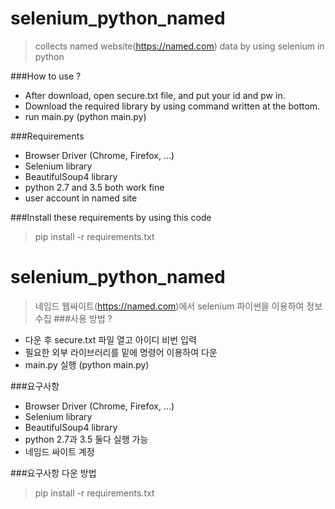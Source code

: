 # selenium_python_named
> collects named website(https://named.com) data by using selenium in python

###How to use ?
* After download, open secure.txt file, and put your id and pw in.
* Download the required library by using command written at the bottom.
* run main.py (python main.py)



###Requirements
- Browser Driver (Chrome, Firefox, ...)
- Selenium library
- BeautifulSoup4 library
- python 2.7 and 3.5 both work fine
- user account in named site

###Install these requirements by using this code
> pip install -r requirements.txt

# selenium_python_named
> 네임드 웹싸이트(https://named.com)에서 selenium 파이썬을 이용하여 정보 수집
###사용 방법 ?
* 다운 후 secure.txt 파일 열고 아이디 비번 입력
* 필요한 외부 라이브러리를 밑에 명령어 이용하여 다운
* main.py 실행 (python main.py)

###요구사항
- Browser Driver (Chrome, Firefox, ...)
- Selenium library
- BeautifulSoup4 library
- python 2.7과 3.5 둘다 실행 가능
- 네임드 싸이트 계정

###요구사항 다운 방법
> pip install -r requirements.txt
